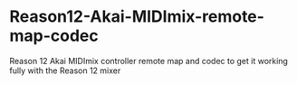 # Reason12-Akai-MIDImix-remote-map-codec
Reason 12 Akai MIDImix controller remote map and codec to get it working fully with the Reason 12 mixer
